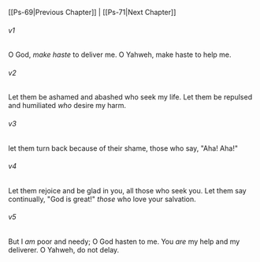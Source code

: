 ﻿---
aliases:
  - Psalms 70
---

[[Ps-69|Previous Chapter]] | [[Ps-71|Next Chapter]]

###### v1
O God, _make haste_ to deliver me.
O Yahweh, make haste to help me.

###### v2
Let them be ashamed and abashed
who seek my life.
Let them be repulsed and humiliated
_who_ desire my harm.

###### v3
let them turn back because of their shame,
those who say, "Aha! Aha!"

###### v4
Let them rejoice and be glad in you,
all those who seek you.
Let them say continually, "God is great!"
_those_ who love your salvation.

###### v5
But I _am_ poor and needy;
O God hasten to me.
You _are_ my help and my deliverer.
O Yahweh, do not delay.